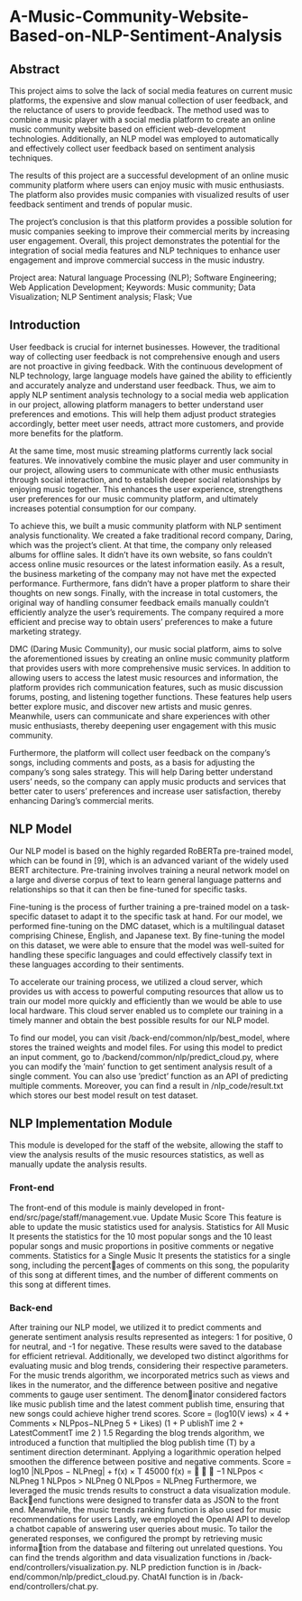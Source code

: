 # A-Music-Community-Website-Based-on-NLP-Sentiment-Analysis

## Abstract
This project aims to solve the lack of social media features on current music platforms, the
expensive and slow manual collection of user feedback, and the reluctance of users to provide
feedback. The method used was to combine a music player with a social media platform to create
an online music community website based on efficient web-development technologies. Additionally,
an NLP model was employed to automatically and effectively collect user feedback based on
sentiment analysis techniques.

The results of this project are a successful development of an online music community platform
where users can enjoy music with music enthusiasts. The platform also provides music companies
with visualized results of user feedback sentiment and trends of popular music.

The project’s conclusion is that this platform provides a possible solution for music companies
seeking to improve their commercial merits by increasing user engagement. Overall, this project
demonstrates the potential for the integration of social media features and NLP techniques to
enhance user engagement and improve commercial success in the music industry.

Project area: Natural language Processing (NLP); Software Engineering; Web Application Development;
Keywords: Music community; Data Visualization; NLP Sentiment analysis; Flask; Vue

## Introduction
User feedback is crucial for internet businesses. However, the traditional way of collecting user
feedback is not comprehensive enough and users are not proactive in giving feedback. With the
continuous development of NLP technology, large language models have gained the ability to
efficiently and accurately analyze and understand user feedback. Thus, we aim to apply NLP
sentiment analysis technology to a social media web application in our project, allowing platform
managers to better understand user preferences and emotions. This will help them adjust product
strategies accordingly, better meet user needs, attract more customers, and provide more benefits
for the platform.

At the same time, most music streaming platforms currently lack social features. We innovatively
combine the music player and user community in our project, allowing users to communicate with
other music enthusiasts through social interaction, and to establish deeper social relationships by
enjoying music together. This enhances the user experience, strengthens user preferences for our
music community platform, and ultimately increases potential consumption for our company.

To achieve this, we built a music community platform with NLP sentiment analysis functionality.
We created a fake traditional record company, Daring, which was the project’s client. At that
time, the company only released albums for offline sales. It didn’t have its own website, so fans
couldn’t access online music resources or the latest information easily. As a result, the business
marketing of the company may not have met the expected performance. Furthermore, fans didn’t
have a proper platform to share their thoughts on new songs. Finally, with the increase in total
customers, the original way of handling consumer feedback emails manually couldn’t efficiently
analyze the user’s requirements. The company required a more efficient and precise way to obtain
users’ preferences to make a future marketing strategy.

DMC (Daring Music Community), our music social platform, aims to solve the aforementioned issues by creating an online music community platform that provides users with more comprehensive
music services. In addition to allowing users to access the latest music resources and information,
the platform provides rich communication features, such as music discussion forums, posting, and
listening together functions. These features help users better explore music, and discover new
artists and music genres. Meanwhile, users can communicate and share experiences with other
music enthusiasts, thereby deepening user engagement with this music community.

Furthermore, the platform will collect user feedback on the company’s songs, including comments
and posts, as a basis for adjusting the company’s song sales strategy. This will help Daring better
understand users’ needs, so the company can apply music products and services that better cater
to users’ preferences and increase user satisfaction, thereby enhancing Daring’s commercial merits.

## NLP Model
Our NLP model is based on the highly regarded RoBERTa pre-trained model,
which can be found in [9], which is an advanced variant of the widely used BERT architecture.
Pre-training involves training a neural network model on a large and diverse corpus of text to learn
general language patterns and relationships so that it can then be fine-tuned for specific tasks.

Fine-tuning is the process of further training a pre-trained model on a task-specific
dataset to adapt it to the specific task at hand. For our model, we performed fine-tuning on the
DMC dataset, which is a multilingual dataset comprising Chinese, English, and Japanese text. By
fine-tuning the model on this dataset, we were able to ensure that the model was well-suited for
handling these specific languages and could effectively classify text in these languages according
to their sentiments.

To accelerate our training process, we utilized a cloud server, which
provides us with access to powerful computing resources that allow us to train our model more
quickly and efficiently than we would be able to use local hardware. This cloud server enabled
us to complete our training in a timely manner and obtain the best possible results for our NLP
model.

To find our model, you can visit /back-end/common/nlp/best_model,
where stores the trained weights and model files. For using this model to predict an input comment,
go to /backend/common/nlp/predict_cloud.py, where you can modify the ’main’ function to get
sentiment analysis result of a single comment. You can also use ’predict’ function as an API
of predicting multiple comments. Moreover, you can find a result in /nlp_code/result.txt which
stores our best model result on test dataset.

## NLP Implementation Module

This module is developed for the staff of the website, allowing the staff to view the analysis results
of the music resources statistics, as well as manually update the analysis results.

### Front-end
The front-end of this module is mainly developed in front-end/src/page/staff/management.vue.
Update Music Score This feature is able to update the music statistics used for analysis.
Statistics for All Music It presents the statistics for the 10 most popular songs and the 10 least
popular songs and music proportions in positive comments or negative comments.
Statistics for a Single Music It presents the statistics for a single song, including the percent￾ages of comments on this song, the popularity of this song at different times, and the number of
different comments on this song at different times.

### Back-end
After training our NLP model, we utilized it to predict comments and generate sentiment analysis
results represented as integers: 1 for positive, 0 for neutral, and -1 for negative. These results were
saved to the database for efficient retrieval. Additionally, we developed two distinct algorithms for
evaluating music and blog trends, considering their respective parameters.
For the music trends algorithm, we incorporated metrics such as views and likes in the numerator,
and the difference between positive and negative comments to gauge user sentiment. The denom￾inator considered factors like music publish time and the latest comment publish time, ensuring
that new songs could achieve higher trend scores.
Score =
(log10(V iews) × 4 + Comments ×
NLPpos−NLPneg
5 + Likes)
(1 + P ublishT ime
2 +
LatestCommentT ime
2
)
1.5
Regarding the blog trends algorithm, we introduced a function that multiplied the blog publish
time (T) by a sentiment direction determinant. Applying a logarithmic operation helped smoothen
the difference between positive and negative comments.
Score = log10 |NLPpos − NLPneg| +
f(x) × T
45000
f(x) =



−1 NLPpos < NLPneg
1 NLPpos > NLPneg
0 NLPpos = NLPneg
Furthermore, we leveraged the music trends results to construct a data visualization module. Back￾end functions were designed to transfer data as JSON to the front end. Meanwhile, the music trends ranking function is also used for music recommendations for users
Lastly, we employed the OpenAI API to develop a chatbot capable of answering user queries about
music. To tailor the generated responses, we configured the prompt by retrieving music information from the database and filtering out unrelated questions.
You can find the trends algorithm and data visualization functions in /back-end/controllers/visualization.py.
NLP prediction function is in /back-end/common/nlp/predict_cloud.py. ChatAI function is in
/back-end/controllers/chat.py.
